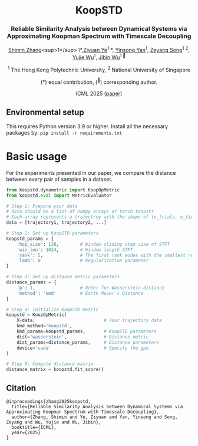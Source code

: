 <div align="center">
<h1>KoopSTD </h1>
<h3>Reliable Similarity Analysis between Dynamical Systems via Approximating Koopman Spectrum with Timescale Decoupling</h3>


[Shimin Zhang]([https://github.com/ZhangShimin1](https://scholar.google.com/citations?hl=en&user=iDKLHNMAAAAJ))<sup>1</sup> \*,[Ziyuan Ye](https://scholar.google.com/citations?user=CmzVixkAAAAJ)<sup>1</sup> \*, [Yinsong Yan](https://openreview.net/profile?id=~Yinsong_Yan1)<sup>1</sup>, [Zeyang Song](https://scholar.google.com/citations?user=iTf0gegAAAAJ)<sup>1</sup> <sup>2</sup>, [Yujie Wu](https://scholar.google.com/citations?user=-lw0UPkAAAAJ)<sup>1</sup>, [Jibin Wu](https://scholar.google.com/citations?user=QwDyvrgAAAAJ)<sup>1 :email:</sup>

<sup>1</sup>  The Hong Kong Polytechnic University, <sup>2</sup> National University of Singapore

(\*) equal contribution, (<sup>:email:</sup>) corresponding author.

ICML 2025 [(paper)](https://openreview.net/forum?id=29eZ8pWc8E)
</div>


## Environmental setup
This requires Python version 3.9 or higher. Install all the necessary packages by:
`pip install -r requirements.txt`

# Basic usage
For the experiments presented in our paper, we compare the distance between every pair of samples in a dataset.
```python
from koopstd.dynametric import KoopOpMetric
from koopstd.eval import MetricEvaluator

# Step 1: Prepare your data
# data should be a list of numpy arrays or torch tenosrs
# Each array represents a trajectroy with the shape of (n_trials, n_timepoints, n_dimensions) or (n_timepoints, n_dimensions) sampled by the system
data = [trajectory1, trajectory2, ...]

# Step 2: Set up KoopSTD parameters
koopstd_params = {
    'hop_size': 128,        # Window sliding step size of STFT
    'win_len': 1024,        # Window length STFT
    'rank': 5,              # The first rank modes with the smallest residual
    'lamb': 0               # Regularization parameter
}

# Step 3: Set up distance metric parameters
distance_params = {
    'p': 1,                 # Order for Wasserstein distance
    'method': 'emd'         # Earth Mover's Distance
}

# Step 4: Initialize KoopSTD metric
koopstd = KoopOpMetric(
    X=data,                          # Your trajectory data
    kmd_method='koopstd',            
    kmd_params=koopstd_params,       # KoopSTD parameters
    dist='wasserstein',              # Distance metric
    dist_params=distance_params,     # Distance parameters
    device='cuda'                    # Specify the gpu
)

# Step 5: Compute distance matrix
distance_matrix = koopstd.fit_score()
```

## Citation
```
@inproceedings{zhang2025koopstd,
  title={Reliable Similarity Analysis between Dynamical Systems via Approximating Koopman Spectrum with Timescale Decoupling},
  author={Zhang, Shimin and Ye, Ziyuan and Yan, Yinsong and Song, Zeyang and Wu, Yujie and Wu, Jibin},
  booktitle={ICML},
  year={2025}
}
```
